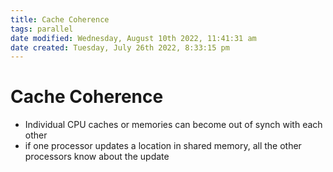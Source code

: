 ```yaml
---
title: Cache Coherence
tags: parallel 
date modified: Wednesday, August 10th 2022, 11:41:31 am
date created: Tuesday, July 26th 2022, 8:33:15 pm
---
```


# Cache Coherence
- Individual CPU caches or memories can become out of synch with each other
- if one processor updates a location in shared memory, all the other processors know about the update

